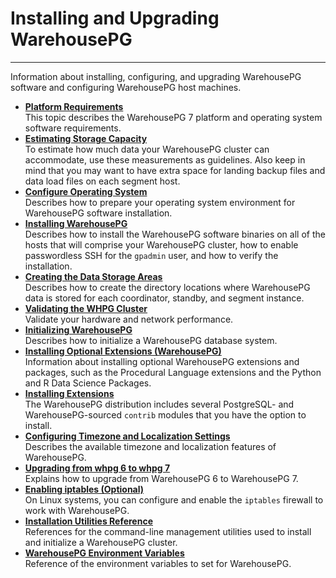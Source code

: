 # Installing and Upgrading WarehousePG
---

Information about installing, configuring, and upgrading WarehousePG software and configuring WarehousePG host machines.

-   **[Platform Requirements](platform-requirements.html)**  
This topic describes the WarehousePG 7 platform and operating system software requirements.
-   **[Estimating Storage Capacity](capacity_planning.html)**  
To estimate how much data your WarehousePG cluster can accommodate, use these measurements as guidelines. Also keep in mind that you may want to have extra space for landing backup files and data load files on each segment host.
-   **[Configure Operating System](config_os.html)**  
Describes how to prepare your operating system environment for WarehousePG software installation.
-   **[Installing WarehousePG](install_gpdb.html)**  
Describes how to install the WarehousePG software binaries on all of the hosts that will comprise your WarehousePG cluster, how to enable passwordless SSH for the `gpadmin` user, and how to verify the installation.
-   **[Creating the Data Storage Areas](create_data_dirs.html)**  
Describes how to create the directory locations where WarehousePG data is stored for each coordinator, standby, and segment instance.
-   **[Validating the WHPG Cluster](validate.html)**  
Validate your hardware and network performance.
-   **[Initializing WarehousePG](init_whpg.html)**  
Describes how to initialize a WarehousePG database system.
-   **[Installing Optional Extensions \(WarehousePG\)](data_sci_pkgs.html)**  
Information about installing optional WarehousePG extensions and packages, such as the Procedural Language extensions and the Python and R Data Science Packages.
-   **[Installing Extensions](install_extensions.html)**  
The WarehousePG distribution includes several PostgreSQL- and WarehousePG-sourced `contrib` modules that you have the option to install.
-   **[Configuring Timezone and Localization Settings](localization.html)**  
Describes the available timezone and localization features of WarehousePG.
-   **[Upgrading from whpg 6 to whpg 7](upgrading_6_to_7.html)**  
Explains how to upgrade from WarehousePG 6 to WarehousePG 7. 
-   **[Enabling iptables \(Optional\)](enable_iptables.html)**  
On Linux systems, you can configure and enable the `iptables` firewall to work with WarehousePG.
-   **[Installation Utilities Reference](installation_utilities.html)**  
References for the command-line management utilities used to install and initialize a WarehousePG cluster.
-   **[WarehousePG Environment Variables](env_var.html)**  
Reference of the environment variables to set for WarehousePG.
